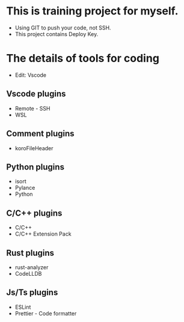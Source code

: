<!--
 * @Author: Alan Yin
 * @Date: 2023-07-22 12:36:18
 * @LastEditTime: 2023-07-22 12:42:27
 * @LastEditors: Alan Yin
 * @FilePath: /training/README.md
 * @Description:
 *
 * Copyright (c) 2023 by HT706, All Rights Reserved.
-->
# This is training project for myself.
- Using GIT to push your code, not SSH.
- This project contains Deploy Key.

# The details of tools for coding
- Edit: Vscode

## Vscode plugins
- Remote - SSH
- WSL

## Comment plugins
- koroFileHeader

## Python plugins
- isort
- Pylance
- Python

## C/C++ plugins
- C/C++
- C/C++ Extension Pack

## Rust plugins
- rust-analyzer
- CodeLLDB

## Js/Ts plugins
- ESLint
- Prettier - Code formatter
